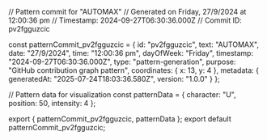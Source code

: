 // Pattern commit for "AUTOMAX"
// Generated on Friday, 27/9/2024 at 12:00:36 pm
// Timestamp: 2024-09-27T06:30:36.000Z
// Commit ID: pv2fgguzcic

const patternCommit_pv2fgguzcic = {
  id: "pv2fgguzcic",
  text: "AUTOMAX",
  date: "27/9/2024",
  time: "12:00:36 pm",
  dayOfWeek: "Friday",
  timestamp: "2024-09-27T06:30:36.000Z",
  type: "pattern-generation",
  purpose: "GitHub contribution graph pattern",
  coordinates: {
    x: 13,
    y: 4
  },
  metadata: {
    generatedAt: "2025-07-24T18:03:36.580Z",
    version: "1.0.0"
  }
};

// Pattern data for visualization
const patternData = {
  character: "U",
  position: 50,
  intensity: 4
};

export { patternCommit_pv2fgguzcic, patternData };
export default patternCommit_pv2fgguzcic;
